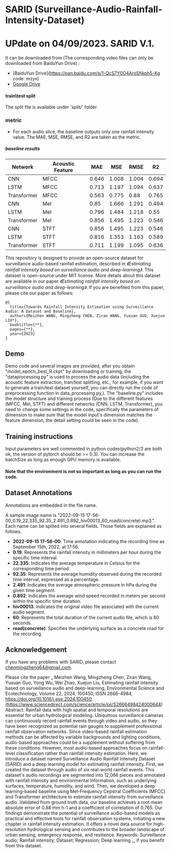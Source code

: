 # SARID (Surveillance-Audio-Rainfall-Intensity-Dataset)

# UPdate on 04/09/2023. SARID V.1. 
It can be downloaded from (The corresponding video files can only be downloaded from BaiduYun Drive) :
 - [BaiduYun Drive](https://pan.baidu.com/s/1-QcS7Y0O4AroSfikph5-Kg code: mzyx)
 - [Google Drive](https://drive.google.com/drive/folders/1jH2uO8Xk7RgrcbtkDpTxM3BCo-4tQMY5?usp=drive_link)

#### train\test split
The split file is available under 'split/' folder.

### metric

- For each audio slice, the baseline outputs only one rainfall intensity value. The MAE, MSE,	RMSE, and	R2 are taken as the metric.

##### baseline results

|   Network   | Acoustic Feature |   MAE  |  MSE |   RMSE  | R2 |
|---|---|---|---|---|---|
|     CNN     |       MFCC       | 0.646 | 1.008 | 1.004 | 0.694 |
|     LSTM    |       MFCC       | 0.713 | 1.197 | 1.094 | 0.637 |
| Transformer |       MFCC       | 0.563 | 0.775 | 0.88  | 0.765 |
|     CNN     |        Mel       | 0.85  | 1.666 | 1.291 | 0.494 |
|     LSTM    |        Mel       | 0.796 | 1.484 | 1.218 | 0.55  |
| Transformer |        Mel       | 0.856 | 1.495 | 1.223 | 0.546 |
|     CNN     |       STFT       | 0.856 | 1.495 | 1.223 | 0.546 |
|     LSTM    |       STFT       | 0.816 | 1.353 | 1.163 | 0.589 |
| Transformer |       STFT       | 0.711 | 1.199 | 1.095 | 0.636 |


This repository is designed to provide an open-source dataset for surveillance audio-based rainfall estimation, described in _《Estimating rainfall intensity based on surveillance audio and deep-learning》_. This dataset is open-source under MIT license. More details about this dataset are available in our paper _《Estimating rainfall intensity based on surveillance audio and deep-learning》_. If you are benefited from this paper, please cite our paper as follows:

```
@{
  title={Towards Rainfall Intensity Estimation using Surveillance Audio: A Dataset and Baseline},
  author={Meizhen WANG, Mingzheng CHEN, Ziran WANG, Yuxuan GUO, Xuejun LIU*},
  booktitle={**},
  pages={**},
  year={2023}
}
```



## Demo

Demo code and several images are provided, after you obtain "model_epoch_best_R.ckpt" by downloading or training, the "dataprocessing.py" is used to process the audio data (including the acoustic feature extraction, tran/test splitting, etc., for example, if you want to generate a train/test dataset yourself, you can directly run the code of preprocessing function in data_processing.py,). The "baseline.py" includes the model structure and training process (Due to the different features (MFCC, Mel, STFT) and different networks (CNN, LSTM, Transformer), you need to change some settings in the code, specifically the parameters of dimension to make sure that the model input's dimension matches the feature dimension, the detail setting could be seen in the code).

## Training instructions

Input parameters are well commented in python codes(python2/3 are both ok, the version of pytorch should be >= 0.3). You can increase the batchSize as long as enough GPU memory is available.

#### Note that the environment is not so important as long as you can run the code. 

## Dataset Annotations

Annotations are embedded in the file name.

A sample image name is "2022-09-15 17-56-00_0.19_22.335_92.35_2.491_0.892_hiv00013_60_road(concrete).mp3.". Each name can be splited into several fields. Those fields are explained as follows.

- **2022-09-15 17-56-00**: Time annotation indicating the recording time as September 15th, 2022, at 17:56.
- **0.19**: Represents the rainfall intensity in millimeters per hour during the specific time interval.
- **22.335**: Indicates the average temperature in Celsius for the corresponding time period.
- **92.35**: Represents the average humidity observed during the recorded time interval, expressed as a percentage.
- **2.491**: Indicates the average atmospheric pressure in hPa during the given time segment.
- **0.892**: Indicates the average wind speed recorded in meters per second within the specific time duration.
- **hiv00013**: Indicates the original video file associated with the current audio segment.
- **60**: Represents the total duration of the current audio file, which is 60 seconds.
- **road(concrete)**: Specifies the underlying surface as a concrete road for the recording.

## Acknowledgement

If you have any problems with SARID, please contact chenmingzheng64@gmail.com.

Please cite the paper _ Meizhen Wang, Mingzheng Chen, Ziran Wang, Yuxuan Guo, Yong Wu, Wei Zhao, Xuejun Liu,
Estimating rainfall intensity based on surveillance audio and deep-learning,
Environmental Science and Ecotechnology,
Volume 22,
2024,
100450,
ISSN 2666-4984,
https://doi.org/10.1016/j.ese.2024.100450.
(https://www.sciencedirect.com/science/article/pii/S2666498424000644)
Abstract: Rainfall data with high spatial and temporal resolutions are essential for urban hydrological modeling. Ubiquitous surveillance cameras can continuously record rainfall events through video and audio, so they have been recognized as potential rain gauges to supplement professional rainfall observation networks. Since video-based rainfall estimation methods can be affected by variable backgrounds and lighting conditions, audio-based approaches could be a supplement without suffering from these conditions. However, most audio-based approaches focus on rainfall-level classification rather than rainfall intensity estimation. Here, we introduce a dataset named Surveillance Audio Rainfall Intensity Dataset (SARID) and a deep learning model for estimating rainfall intensity. First, we created the dataset through audio of six real-world rainfall events. This dataset's audio recordings are segmented into 12,066 pieces and annotated with rainfall intensity and environmental information, such as underlying surfaces, temperature, humidity, and wind. Then, we developed a deep learning-based baseline using Mel-Frequency Cepstral Coefficients (MFCC) and Transformer architecture to estimate rainfall intensity from surveillance audio. Validated from ground truth data, our baseline achieves a root mean absolute error of 0.88 mm h-1 and a coefficient of correlation of 0.765. Our findings demonstrate the potential of surveillance audio-based models as practical and effective tools for rainfall observation systems, initiating a new chapter in rainfall intensity estimation. It offers a novel data source for high-resolution hydrological sensing and contributes to the broader landscape of urban sensing, emergency response, and resilience.
Keywords: Surveillance audio; Rainfall intensity; Dataset; Regression; Deep learning
_, if you benefit from this dataset.







